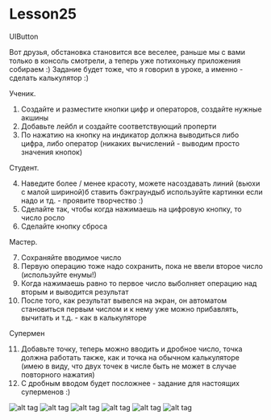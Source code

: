 # Lesson25
UIButton

Вот друзья, обстановка становится все веселее, раньше мы с вами только в консоль смотрели, а теперь уже потихоньку приложения собираем :) Задание будет тоже, что я говорил в уроке, а именно - сделать калькулятор :)

Ученик. 

1. Создайте и разместите кнопки цифр и операторов, создайте нужные акшины
2. Добавьте лейбл и создайте соответствующий проперти
3. По нажатию на кнопку на индикатор должна выводиться либо цифра, либо оператор (никаких вычислений - выводим просто значения кнопок)

Студент.

4. Наведите более / менее красоту, можете насоздавать линий (вьюхи с малой шириной)б ставить бэкграундыб используйте картинки если надо и тд. - проявите творчество :)
5. Сделайте так, чтобы когда нажимаешь на цифровую кнопку, то число росло
6. Сделайте кнопку сброса

Мастер.

7. Сохраняйте вводимое число
8. Первую операцию тоже надо сохранить, пока не ввели второе число (используйте енумы!)
9. Когда нажимаешь равно то первое число выболняет операцию над вторым и выводится результат
10. После того, как результат вывелся на экран, он автоматом становиться первым числом и к нему уже можно прибавлять, вычитать и т.д. - как в калькуляторе

Супермен

11. Добавьте точку, теперь можно вводить и дробное число, точка должна работать также, как и точка на обычном калькуляторе (имею в виду, что двух точек в числе быть не может в случае повторного нажатия)
12. С дробным вводом будет посложнее - задание для настоящих суперменов :) 



![alt tag](https://pp.vk.me/c622825/v622825080/4c94d/wnShb93wtAo.jpg)
![alt tag](https://pp.vk.me/c622825/v622825080/4c955/bLdsKgdT3BQ.jpg)
![alt tag](https://pp.vk.me/c622825/v622825080/4c95d/qrQjI1b-bhk.jpg)
![alt tag](https://pp.vk.me/c622825/v622825080/4c965/gQpYxWrM0kQ.jpg)
![alt tag](https://pp.vk.me/c622825/v622825080/4c96d/RR22dif12z4.jpg)
![alt tag](https://pp.vk.me/c622825/v622825080/4c94d/wnShb93wtAo.jpg)
